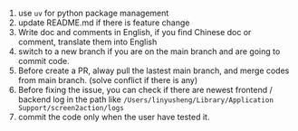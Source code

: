1. use `uv` for python package management
2. update README.md if there is feature change
3. Write doc and comments in English, if you find Chinese doc or comment, translate them into English
3. switch to a new branch if you are on the main branch and are going to commit code. 
4. Before create a PR, alway pull the lastest main branch, and merge codes from main branch. (solve conflict if there is any)
5. Before fixing the issue, you can check if there are newest frontend / backend log in the path like `/Users/linyusheng/Library/Application Support/screen2action/logs`
6. commit the code only when the user have tested it.